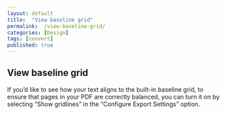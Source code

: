 ```yaml
---
layout: default
title:  "View baseline grid"
permalink:  /view-baseline-grid/
categories: [Design]
tags: [convert]
published: true
---
```


<section data-type="chapter" class="hsecchapter" data-hederis-type="hsecchapter" id="view-baseline-grid" data-pi-attrs="id: view-baseline-grid; data-tags: convert;" role="doc-chapter" data-tags="convert" data-author-name=" " data-book-title=" " title="View baseline grid"><h1 data-hederis-type="hblkchaptitle" class="hblkchaptitle" id="pCZ9sqaYY">View baseline grid</h1>
    <p class="hblkp" data-hederis-type="hblkp" id="pZ2ePcRtP">If you&#8217;d like to see how your text aligns to the built-in baseline grid, to ensure that pages in your PDF are correctly balanced, you can turn it on by selecting &#8220;Show gridlines&#8221; in the &#8220;Configure Export Settings&#8221; option.</p>
    </section>
    